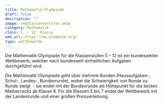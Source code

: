 ```yaml
---
title: Mathematik-Olympiade
draft: false
description: ""
image: /media/contests/mo.webp
category: Mathematik
class: 5. - 12. Klasse
web_url: https://mo.elemente.org/
type: wettbewerbe
---
```

Die Mathematik-Olympiade für die Klassenstufen 5 – 12 ist ein bundesweiter Wettbewerb, welcher nach bundesweit einheitlichen Aufgaben durchgeführt wird.

Die Mathematik-Olympiade geht über mehrere Runden (Hausaufgaben-, Schul-, Landes-, Bundesrunde), wobei die Schwierigkeit von Runde zu Runde steigt  - sie endet mit der Bundesrunde als Höhepunkt für die besten Mathecracks ab Klasse 8. Für die Klassen 5 bis 7 endet der Wettbewerb mit der Landesrunde und einer großen Preisverleihung.
